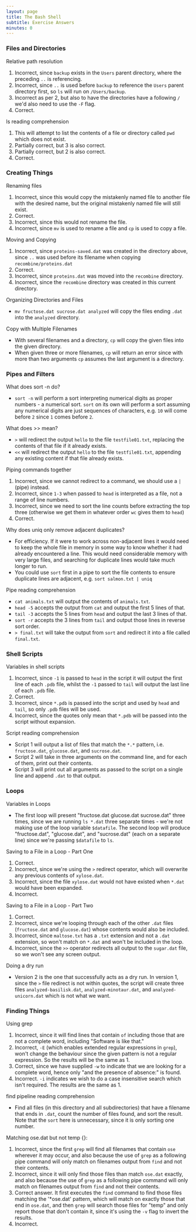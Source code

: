 ```yaml
---
layout: page
title: The Bash Shell
subtitle: Exercise Answers
minutes: 0
---
```


### Files and Directories

Relative path resolution

1. Incorrect, since `backup` exists in the `Users` parent directory, where the preceding `..` is referencing.
2. Incorrect, since `..` is used before `backup` to reference the `Users` parent directory first, so `ls` will run on `/Users/backup`.
3. Incorrect as per 2, but also to have the directories have a following `/` we'd also need to use the `-F` flag.
4. Correct.

ls reading comprehension

1. This will attempt to list the contents of a file or directory called `pwd` which does not exist.
2. Partially correct, but 3 is also correct.
3. Partially correct, but 2 is also correct.
4. Correct.

### Creating Things

Renaming files

1. Incorrect, since this would copy the mistakenly named file to another file with the desired name, but the original mistakenly named file will still exist.
2. Correct.
3. Incorrect, since this would not rename the file.
4. Incorrect, since `mv` is used to rename a file and `cp` is used to copy a file.

Moving and Copying

1. Incorrect, since `proteins-saved.dat` was created in the directory above, since `..` was used before its filename when copying `recombine/proteins.dat`
2. Correct.
3. Incorrect, since `proteins.dat` was moved into the `recombine` directory.
4. Incorrect, since the `recombine` directory was created in this current directory.

Organizing Directories and Files

 - `mv fructose.dat sucrose.dat analyzed` will copy the files ending `.dat` into the `analyzed` directory.

Copy with Multiple Filenames

 - With several filenames and a directory, `cp` will copy the given files into the given directory.
 - When given three or more filenames, `cp` will return an error since with more than two arguments `cp` assumes the last argument is a directory.

### Pipes and Filters

What does sort -n do?

 - `sort -n` will perform a sort interpreting numerical digits as proper numbers - a numerical sort. `sort` on its own will 
perform a sort assuming any numerical digits are just sequences of characters, e.g. `10` will come before `2` since `1` comes before `2`.

What does >> mean?

 - `>` will redirect the output `hello` to the file `testfile01.txt`, replacing the contents of that file if it already exists.
 - `<<` will redirect the output `hello` to the file `testfile01.txt`, appending any existing content if that file already exists.

Piping commands together

1. Incorrect, since we cannot redirect to a command, we should use a `|` (pipe) instead.
2. Incorrect, since `1-3` when passed to `head` is interpreted as a file, not a range of line numbers.
3. Incorrect, since we need to sort the line counts before extracting the top three (otherwise we get them in whatever order `wc` gives them to `head`)
4. Correct.

Why does uniq only remove adjacent duplicates?

 - For efficiency. If it were to work across non-adjacent lines it would need to keep the whole file in memory in some way to know whether it had already encountered a line. This would need considerable memory with very large files, and searching for duplicate lines would take much longer to run.
 - You could use `sort` first in a pipe to sort the file contents to ensure duplicate lines are adjacent, e.g. `sort salmon.txt | uniq`

Pipe reading comprehension

 - `cat animals.txt` will output the contents of `animals.txt`.
 - `head -5` accepts the output from `cat` and output the first 5 lines of that.
 - `tail -3` accepts the 5 lines from `head` and output the last 3 lines of that.
 - `sort -r` accepts the 3 lines from `tail` and output those lines in reverse sort order.
 - `> final.txt` will take the output from `sort` and redirect it into a file called `final.txt`.

### Shell Scripts

Variables in shell scripts

1. Incorrect, since `-1` is passed to `head` in the script it will output the first line of each `.pdb` file, whilst the `-1` passed to `tail` will output the last line of each `.pdb` file.
2. Correct.
3. Incorrect, since `*.pdb` is passed into the script and used by `head` and `tail`, so only `.pdb` files will be used.
4. Incorrect, since the quotes only mean that `*.pdb` will be passed into the script without expansion.

Script reading comprehension

 - Script 1 will output a list of files that match the `*.*` pattern, i.e. `fructose.dat`, `glucose.dat`, and `sucrose.dat`.
 - Script 2 will take in three arguments on the command line, and for each of them, print out their contents.
 - Script 3 will print out all arguments as passed to the script on a single line and append `.dat` to that output.

### Loops

Variables in Loops

 - The first loop will present "fructose.dat glucose.dat  sucrose.dat" three times, since we are running `ls *.dat` three separate times - we're not making use of the loop variable `$datafile`. The second loop will produce "fructose.dat", "glucose.dat", and "sucrose.dat" (each on a separate line) since we're passing `$datafile` to `ls`.

Saving to a File in a Loop - Part One

1. Correct.
2. Incorrect, since we're using the `>` redirect operator, which will overwrite any previous contents of `xylose.dat`.
3. Incorrect, since the file `xylose.dat` would not have existed when `*.dat` would have been expanded.
4. Incorrect.

Saving to a File in a Loop - Part Two

1. Correct.
2. Incorrect, since we're looping through each of the other `.dat` files (`fructose.dat` and `glucose.dat`) whose contents would also be included.
3. Incorrect, since `maltose.txt` has a `.txt` extension and not a `.dat` extension, so won't match on `*.dat` and won't be included in the loop.
4. Incorrect, since the `>>` operator redirects all output to the `sugar.dat` file, so we won't see any screen output.

Doing a dry run

- Version 2 is the one that successfully acts as a dry run. In version 1, since the `>` file redirect is not within quotes, the script will create three files `analyzed-basilisk.dat`, `analyzed-minotaur.dat`, and `analyzed-unicorn.dat` which is not what we want.

### Finding Things

Using grep

1. Incorrect, since it will find lines that contain `of` including those that are not a complete word, including "Software is like that."
2. Incorrect, `-E` (which enables extended regular expressions in `grep`), won't change the behaviour since the given pattern is not a regular expression. So the results will be the same as 1.
3. Correct, since we have supplied `-w` to indicate that we are looking for a complete word, hence only "and the presence of absence:" is found.
4. Incorrect. `-i` indicates we wish to do a case insensitive search which isn't required. The results are the same as 1.

find pipeline reading comprehension

- Find all files (in this directory and all subdirectories) that have a filename that ends in `.dat`, count the number of files found, and sort the result. Note that the `sort` here is unnecessary, since it is only sorting one number.

Matching ose.dat but not temp {}:

1. Incorrect, since the first `grep` will find all filenames that contain `ose` wherever it may occur, and also because the use of `grep` as a following pipe command will only match on filenames output from `find` and not their contents.
2. Incorrect, since it will only find those files than match `ose.dat` exactly, and also because the use of `grep` as a following pipe command will only match on filenames output from `find` and not their contents.
3. Correct answer. It first executes the `find` command to find those files matching the '*ose.dat' pattern, which will match on exactly those that end in `ose.dat`, and then `grep` will search those files for "temp" and only report those that don't contain it, since it's using the `-v` flag to invert the results.
4. Incorrect.

